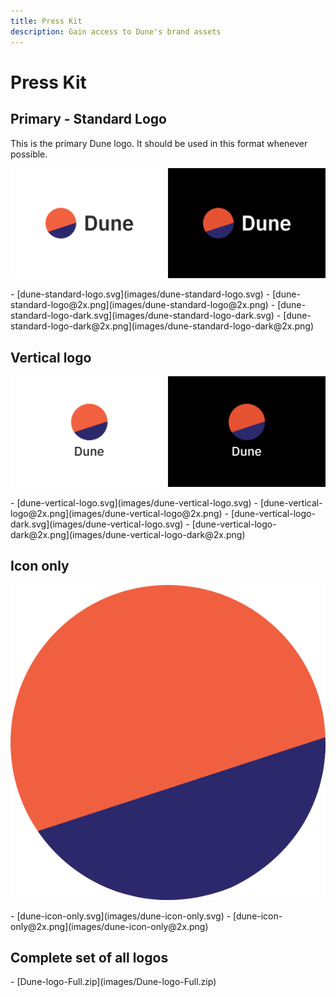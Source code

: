 ```yaml
---
title: Press Kit
description: Gain access to Dune's brand assets
---
```


# Press Kit

## Primary - Standard Logo

This is the primary Dune logo. It should be used in this format whenever possible.

![Dune horizontal logo cover](images/dune-horizontal-logo-cover.png)

<div class="cards grid" markdown>
- [dune-standard-logo.svg](images/dune-standard-logo.svg)
- [dune-standard-logo@2x.png](images/dune-standard-logo@2x.png)
- [dune-standard-logo-dark.svg](images/dune-standard-logo-dark.svg)
- [dune-standard-logo-dark@2x.png](images/dune-standard-logo-dark@2x.png)
</div>

## Vertical logo

![Dune vertical logo cover](images/dune-vertical-logo-cover.png)

<div class="cards grid" markdown>
- [dune-vertical-logo.svg](images/dune-vertical-logo.svg)
- [dune-vertical-logo@2x.png](images/dune-vertical-logo@2x.png)
- [dune-vertical-logo-dark.svg](images/dune-vertical-logo.svg)
- [dune-vertical-logo-dark@2x.png](images/dune-vertical-logo-dark@2x.png)
</div>

## Icon only

![Dune icon only](images/dune-icon-only.svg)

<div class="cards grid" markdown>
- [dune-icon-only.svg](images/dune-icon-only.svg)
- [dune-icon-only@2x.png](images/dune-icon-only@2x.png)
</div>

## Complete set of all logos

<div class="cards grid" markdown>
- [Dune-logo-Full.zip](images/Dune-logo-Full.zip)
</div>